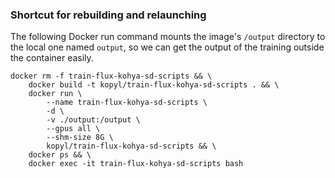 ### Shortcut for rebuilding and relaunching

The following Docker run command mounts the image's `/output` directory to the local one named `output`, so we can get the output of the training outside the container easily.

```
docker rm -f train-flux-kohya-sd-scripts && \
    docker build -t kopyl/train-flux-kohya-sd-scripts . && \
    docker run \
        --name train-flux-kohya-sd-scripts \
        -d \
        -v ./output:/output \
        --gpus all \
        --shm-size 8G \
        kopyl/train-flux-kohya-sd-scripts && \
    docker ps && \
    docker exec -it train-flux-kohya-sd-scripts bash
```
